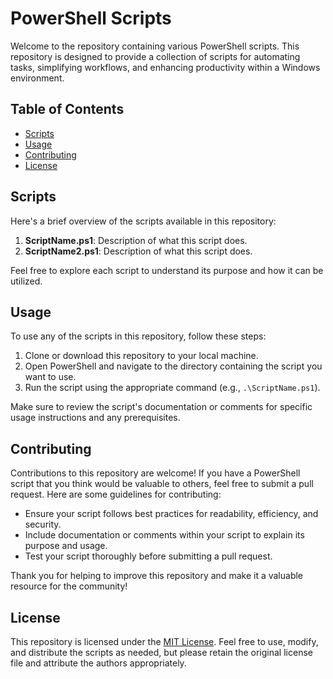 # PowerShell Scripts

Welcome to the repository containing various PowerShell scripts. This repository is designed to provide a collection of scripts for automating tasks, simplifying workflows, and enhancing productivity within a Windows environment.

## Table of Contents

- [Scripts](#scripts)
- [Usage](#usage)
- [Contributing](#contributing)
- [License](#license)

## Scripts

Here's a brief overview of the scripts available in this repository:

1. **ScriptName.ps1**: Description of what this script does.
2. **ScriptName2.ps1**: Description of what this script does.

Feel free to explore each script to understand its purpose and how it can be utilized.

## Usage

To use any of the scripts in this repository, follow these steps:

1. Clone or download this repository to your local machine.
2. Open PowerShell and navigate to the directory containing the script you want to use.
3. Run the script using the appropriate command (e.g., `.\ScriptName.ps1`).

Make sure to review the script's documentation or comments for specific usage instructions and any prerequisites.

## Contributing

Contributions to this repository are welcome! If you have a PowerShell script that you think would be valuable to others, feel free to submit a pull request. Here are some guidelines for contributing:

- Ensure your script follows best practices for readability, efficiency, and security.
- Include documentation or comments within your script to explain its purpose and usage.
- Test your script thoroughly before submitting a pull request.

Thank you for helping to improve this repository and make it a valuable resource for the community!

## License

This repository is licensed under the [MIT License](LICENSE). Feel free to use, modify, and distribute the scripts as needed, but please retain the original license file and attribute the authors appropriately.
